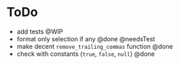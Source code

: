 # ToDo

- add tests                                      @WIP
- format only selection if any                   @done @needsTest
- make decent `remove_trailing_commas` function  @done
- check with constants (`true`, `false`, `null`) @done
